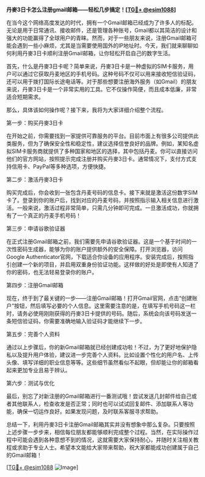 **丹麥3日卡怎么注册gmail邮箱——轻松几步搞定！[[TG💪+ @esim1088](https://t.me/s/esim1088)]**

在当今这个网络高度发达的时代，拥有一个Gmail邮箱已经成为了许多人的标配。无论是用于日常通讯、接收邮件，还是管理各种账号，Gmail都以其简洁的设计和强大的功能赢得了全球用户的青睐。然而，对于一些朋友来说，注册Gmail邮箱可能会遇到一些小麻烦，尤其是当需要使用国外的IP地址时。今天，我们就来聊聊如何利用丹麥3日卡顺利注册Gmail邮箱，让你轻松开启自己的数字生活。

首先，什么是丹麥3日卡呢？简单来说，丹麥3日卡是一种虚拟的SIM卡服务，用户可以通过它获取丹麦地区的手机号码。这种号码不仅可以用来接收短信验证码，还可以用于拨打国际长途电话等。对于那些想要注册海外服务（如Gmail）的朋友来说，丹麥3日卡是一个非常实用的工具。它不仅操作简便，而且成本低廉，非常适合短期需求。

那么，具体该如何操作呢？接下来，我将为大家详细介绍整个流程。

第一步：购买丹麥3日卡

在开始之前，你需要找到一家提供可靠服务的平台。目前市面上有很多公司提供此类服务，但为了确保安全性和稳定性，建议选择信誉良好的品牌。例如，某知名虚拟SIM卡服务商就提供了多种国家和地区的选择，其中包括丹麦。你可以直接访问他们的官方网站，按照提示完成注册并购买丹麥3日卡。通常情况下，支付方式支持信用卡、PayPal等多种选项，方便快捷。

第二步：激活丹麥3日卡

购买完成后，你会收到一张包含丹麦号码的信息卡。接下来就是激活这份数字SIM卡了。登录到你的账户后，找到对应的丹麦号码，并按照指示输入相关信息进行激活。一般来说，激活过程非常简单，只需几分钟即可完成。一旦激活成功，你就拥有了一个真正的丹麦手机号码！

第三步：申请谷歌验证器

在正式注册Gmail邮箱之前，我们需要先申请谷歌验证器。这是一个基于时间的一次性密码生成器，能够为你的账户提供额外的安全保障。打开浏览器，访问Google Authenticator官网，下载适合你设备的应用程序。安装完成后，按照指引创建一个新的项目，并启用双重身份验证功能。这样做的好处是即使有人知道了你的密码，也无法轻易登录你的账户。

第四步：注册Gmail邮箱

现在，终于到了最关键的一步——注册Gmail邮箱！打开Gmail官网，点击“创建账户”按钮，然后填写必要的个人信息。这里需要注意的是，在填写手机号码这一栏时，请务必使用刚刚获得的丹麥3日卡提供的号码。随后，系统会向该号码发送一条短信验证码，你需要准确地输入验证码才能继续下一步。

第五步：完善个人资料

通过以上步骤后，你的新Gmail邮箱就已经创建成功啦！不过，为了更好地保护隐私以及提升用户体验，建议进一步完善个人资料。比如设置个性化的用户名、上传头像、填写详细的职业信息等等。这些细节虽然看似不起眼，但却能让你的邮箱看起来更加专业且易于辨认。

第六步：测试与优化

最后，别忘了对新注册的Gmail邮箱进行一番测试哦！尝试发送几封邮件给自己或者其他联系人，检查收发是否正常；同时也可以试试回复邮件、添加联系人等功能，确保一切运作良好。如果发现问题，及时联系客服寻求帮助。

总结一下，利用丹麥3日卡注册Gmail邮箱其实并没有想象中那么复杂。只要按照上述步骤一步步来，相信每位朋友都能够顺利完成整个过程。当然，在实际操作过程中可能会遇到各种意想不到的情况，这就需要大家保持耐心，并随时关注相关教程或求助于专业人士。希望本文能给大家带来帮助，祝大家都能成功创建属于自己的Gmail邮箱！

[[TG💪+ @esim1088](https://t.me/s/esim1088) ![Image](https://i.postimg.cc/4NQfJmqS/Snipaste-2025-05-13-00-14-12.png)]